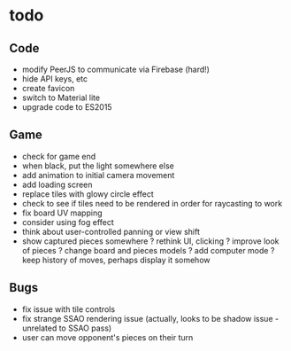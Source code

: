 # todo

## Code
- modify PeerJS to communicate via Firebase (hard!)
- hide API keys, etc
- create favicon
- switch to Material lite
- upgrade code to ES2015

## Game
- check for game end
- when black, put the light somewhere else
- add animation to initial camera movement
- add loading screen
- replace tiles with glowy circle effect
- check to see if tiles need to be rendered in order for raycasting to work
- fix board UV mapping
- consider using fog effect
- think about user-controlled panning or view shift
- show captured pieces somewhere
? rethink UI, clicking
? improve look of pieces
? change board and pieces models
? add computer mode
? keep history of moves, perhaps display it somehow

## Bugs
- fix issue with tile controls
- fix strange SSAO rendering issue (actually, looks to be shadow issue - unrelated to SSAO pass)
- user can move opponent's pieces on their turn

